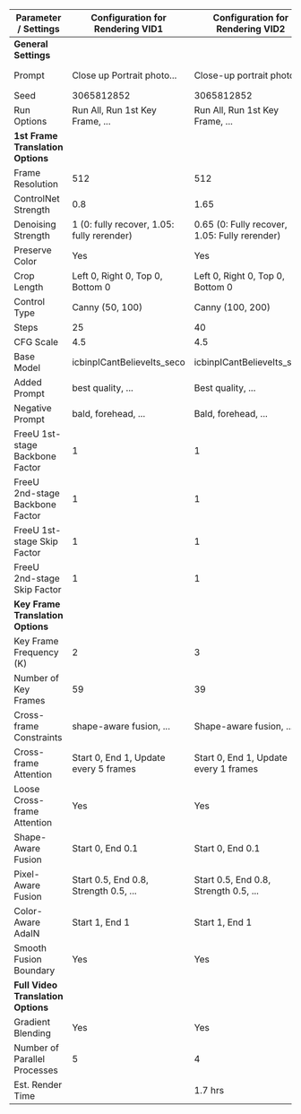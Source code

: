| Parameter / Settings             | Configuration for Rendering VID1           | Configuration for Rendering VID2      | New Configuration                      |
|----------------------------------|---------------------------------------------|---------------------------------------|----------------------------------------|
| **General Settings**             |                                             |                                       |                                        |
| Prompt                           | Close up Portrait photo...                  | Close-up portrait photo...            | Close up Portrait photo of a happy...  |
| Seed                             | 3065812852                                  | 3065812852                            | 3065812852                             |
| Run Options                      | Run All, Run 1st Key Frame, ...             | Run All, Run 1st Key Frame, ...       | Run All, Run 1st Key Frame, ...        |
| **1st Frame Translation Options**|                                             |                                       |                                        |
| Frame Resolution                 | 512                                         | 512                                   | 512                                    |
| ControlNet Strength              | 0.8                                         | 1.65                                  | 1.65                                   |
| Denoising Strength               | 1 (0: fully recover, 1.05: fully rerender)  | 0.65 (0: Fully recover, 1.05: Fully rerender) | 0.75                             |
| Preserve Color                   | Yes                                         | Yes                                   | True                                   |
| Crop Length                      | Left 0, Right 0, Top 0, Bottom 0            | Left 0, Right 0, Top 0, Bottom 0      | Left 0, Right 0, Top 0, Bottom 0       |
| Control Type                     | Canny (50, 100)                             | Canny (100, 200)                      | Canny (100, 200)                       |
| Steps                            | 25                                          | 40                                    | 20                                     |
| CFG Scale                        | 4.5                                         | 4.5                                   | 4.5                                    |
| Base Model                       | icbinpICantBelieveIts_seco                  | icbinpICantBelieveIts_seco            | icbinpICantBelieveIts_seco             |
| Added Prompt                     | best quality, ...                           | Best quality, ...                     | Best quality, extremely detailed, ...  |
| Negative Prompt                  | bald, forehead, ...                         | Bald, forehead, ...                   | Bald, forehead, nude, ...              |
| FreeU 1st-stage Backbone Factor  | 1                                           | 1                                     | 1                                      |
| FreeU 2nd-stage Backbone Factor  | 1                                           | 1                                     | 1                                      |
| FreeU 1st-stage Skip Factor      | 1                                           | 1                                     | 1                                      |
| FreeU 2nd-stage Skip Factor      | 1                                           | 1                                     | 1                                      |
| **Key Frame Translation Options**|                                             |                                       |                                        |
| Key Frame Frequency (K)          | 2                                           | 3                                     | 1                                      |
| Number of Key Frames             | 59                                          | 39                                    | 74                                     |
| Cross-frame Constraints          | shape-aware fusion, ...                     | Shape-aware fusion, ...               | Shape-aware fusion, pixel-aware fusion, ... |
| Cross-frame Attention            | Start 0, End 1, Update every 5 frames       | Start 0, End 1, Update every 1 frames | Start 0, End 1, Update every 1 frames  |
| Loose Cross-frame Attention      | Yes                                         | Yes                                   | True                                   |
| Shape-Aware Fusion               | Start 0, End 0.1                            | Start 0, End 0.1                      | Start 0, End 0.1                       |
| Pixel-Aware Fusion               | Start 0.5, End 0.8, Strength 0.5, ...       | Start 0.5, End 0.8, Strength 0.5, ... | Start 0.5, End 0.8, Strength 0.5, ...   |
| Color-Aware AdaIN                | Start 1, End 1                              | Start 1, End 1                        | Start 1, End 1                         |
| Smooth Fusion Boundary           | Yes                                         | Yes                                   | True                                   |
| **Full Video Translation Options**|                                            |                                       |                                        |
| Gradient Blending                | Yes                                         | Yes                                   | True                                   |
| Number of Parallel Processes     | 5                                           | 4                                     | 4                                      |
| Est. Render Time                 |                                             | 1.7 hrs                                |                                        |


